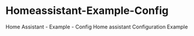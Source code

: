 # Homeassistant-Example-Config
Home Assistant - Example - Config
Home assistant Configuration Example
